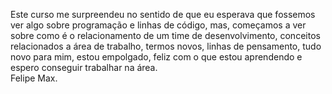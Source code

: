 Este curso me surpreendeu no sentido de que eu esperava que fossemos ver algo sobre programação e linhas de código, mas, começamos a ver sobre como é o relacionamento de um time de desenvolvimento, conceitos relacionados a área de trabalho, termos novos, linhas de pensamento, tudo novo para mim, estou empolgado, feliz com o que estou aprendendo e espero conseguir trabalhar na área. <br>
Felipe Max.